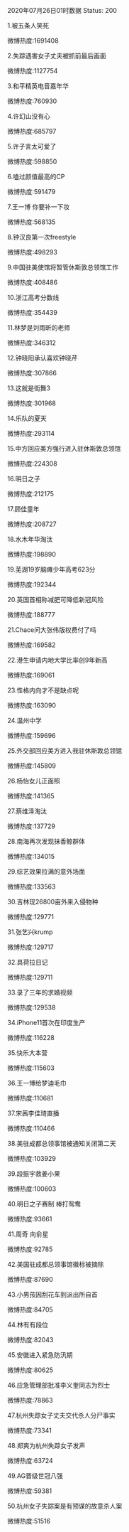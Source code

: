 2020年07月26日01时数据
Status: 200

1.被五条人笑死

微博热度:1691408

2.失踪遇害女子丈夫被抓前最后画面

微博热度:1127754

3.和平精英电音嘉年华

微博热度:760930

4.许幻山没有心

微博热度:685797

5.许子言太可爱了

微博热度:598850

6.嗑过颜值最高的CP

微博热度:591479

7.王一博 你要补一下妆

微博热度:568135

8.钟汉良第一次freestyle

微博热度:498293

9.中国驻美使馆将暂管休斯敦总领馆工作

微博热度:408486

10.浙江高考分数线

微博热度:354439

11.林梦是刘雨昕的老师

微博热度:346312

12.钟晓阳承认喜欢钟晓芹

微博热度:307866

13.这就是街舞3

微博热度:301968

14.乐队的夏天

微博热度:293114

15.中方回应美方强行进入驻休斯敦总领馆

微博热度:224308

16.明日之子

微博热度:212175

17.顾佳童年

微博热度:208727

18.水木年华淘汰

微博热度:198890

19.芜湖19岁脑瘫少年高考623分

微博热度:192344

20.英国首相称减肥可降低新冠风险

微博热度:188777

21.Chace问大张伟版权费付了吗

微博热度:169582

22.港生申请内地大学比率创9年新高

微博热度:169061

23.性格内向才不是缺点呢

微博热度:163090

24.温州中学

微博热度:159696

25.外交部回应美方进入我驻休斯敦总领馆

微博热度:145809

26.杨怡女儿正面照

微博热度:141365

27.蔡维泽淘汰

微博热度:137729

28.南海再次发现抹香鲸群体

微博热度:134015

29.综艺效果拉满的意外场面

微博热度:133563

30.吉林现26800亩外来入侵物种

微博热度:129771

31.张艺兴krump

微博热度:129717

32.具荷拉日记

微博热度:129711

33.录了三年的求婚视频

微博热度:129538

34.iPhone11首次在印度生产

微博热度:116228

35.快乐大本营

微博热度:115603

36.王一博给梦迪毛巾

微博热度:110681

37.宋茜李佳琦直播

微博热度:110466

38.美驻成都总领事馆被通知关闭第二天

微博热度:103929

39.段振宇救姜小果

微博热度:100603

40.明日之子赛制 棒打鸳鸯

微博热度:93661

41.周奇 向俞星

微博热度:92785

42.美国驻成都总领事馆徽标被摘除

微博热度:87690

43.小男孩因刮花车到派出所自首

微博热度:84705

44.林有有段位

微博热度:82043

45.安徽进入紧急防汛期

微博热度:80625

46.应急管理部批准李义奎同志为烈士

微博热度:78863

47.杭州失踪女子丈夫交代杀人分尸事实

微博热度:73341

48.郑爽为杭州失踪女子发声

微博热度:63724

49.AG晋级世冠八强

微博热度:59381

50.杭州女子失踪案是有预谋的故意杀人案

微博热度:51516

